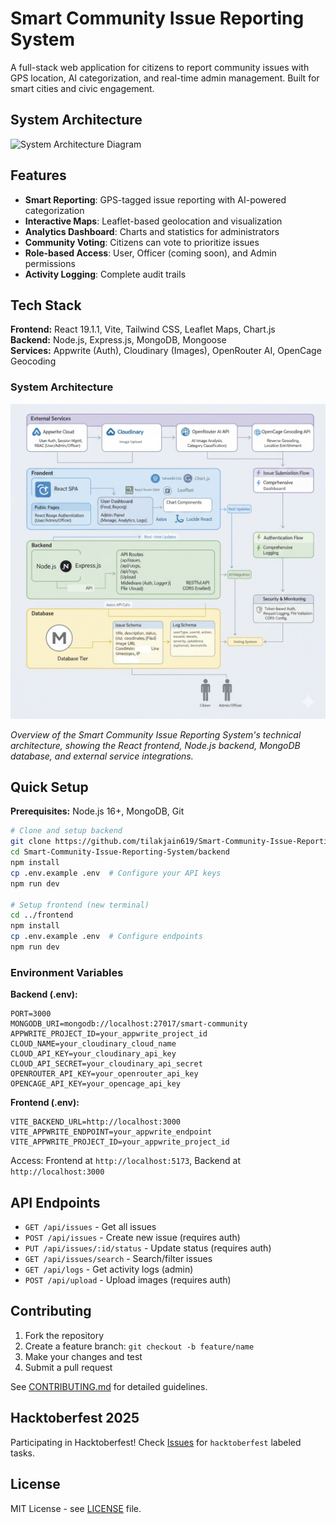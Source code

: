 # Smart Community Issue Reporting System

A full-stack web application for citizens to report community issues with GPS location, AI categorization, and real-time admin management. Built for smart cities and civic engagement.

## System Architecture

![System Architecture Diagram](./docs/architecture-diagram.png)

## Features

- **Smart Reporting**: GPS-tagged issue reporting with AI-powered categorization
- **Interactive Maps**: Leaflet-based geolocation and visualization
- **Analytics Dashboard**: Charts and statistics for administrators
- **Community Voting**: Citizens can vote to prioritize issues
- **Role-based Access**: User, Officer (coming soon), and Admin permissions
- **Activity Logging**: Complete audit trails

## Tech Stack

**Frontend:** React 19.1.1, Vite, Tailwind CSS, Leaflet Maps, Chart.js  
**Backend:** Node.js, Express.js, MongoDB, Mongoose  
**Services:** Appwrite (Auth), Cloudinary (Images), OpenRouter AI, OpenCage Geocoding

### System Architecture

![System Architecture Diagram](./docs/Jagruk_Diagram.png)

*Overview of the Smart Community Issue Reporting System's technical architecture, showing the React frontend, Node.js backend, MongoDB database, and external service integrations.*

## Quick Setup

**Prerequisites:** Node.js 16+, MongoDB, Git

```bash
# Clone and setup backend
git clone https://github.com/tilakjain619/Smart-Community-Issue-Reporting-System.git
cd Smart-Community-Issue-Reporting-System/backend
npm install
cp .env.example .env  # Configure your API keys
npm run dev

# Setup frontend (new terminal)
cd ../frontend
npm install
cp .env.example .env  # Configure endpoints
npm run dev
```

### Environment Variables

**Backend (.env):**
```env
PORT=3000
MONGODB_URI=mongodb://localhost:27017/smart-community
APPWRITE_PROJECT_ID=your_appwrite_project_id
CLOUD_NAME=your_cloudinary_cloud_name
CLOUD_API_KEY=your_cloudinary_api_key
CLOUD_API_SECRET=your_cloudinary_api_secret
OPENROUTER_API_KEY=your_openrouter_api_key
OPENCAGE_API_KEY=your_opencage_api_key
```

**Frontend (.env):**
```env
VITE_BACKEND_URL=http://localhost:3000
VITE_APPWRITE_ENDPOINT=your_appwrite_endpoint
VITE_APPWRITE_PROJECT_ID=your_appwrite_project_id
```

Access: Frontend at `http://localhost:5173`, Backend at `http://localhost:3000`

## API Endpoints

- `GET /api/issues` - Get all issues
- `POST /api/issues` - Create new issue (requires auth)
- `PUT /api/issues/:id/status` - Update status (requires auth)
- `GET /api/issues/search` - Search/filter issues
- `GET /api/logs` - Get activity logs (admin)
- `POST /api/upload` - Upload images (requires auth)

## Contributing

1. Fork the repository
2. Create a feature branch: `git checkout -b feature/name`
3. Make your changes and test
4. Submit a pull request

See [CONTRIBUTING.md](CONTRIBUTING.md) for detailed guidelines.

## Hacktoberfest 2025

Participating in Hacktoberfest! Check [Issues](https://github.com/tilakjain619/Smart-Community-Issue-Reporting-System/issues) for `hacktoberfest` labeled tasks.

## License

MIT License - see [LICENSE](LICENSE) file.